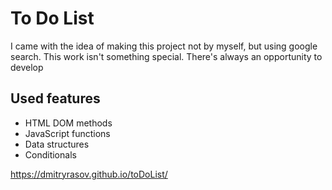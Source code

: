 To Do List
==========

I came with the idea of making this project not by myself, but using google search. This work isn't something special. There's always an opportunity to develop

Used features
-------------

*   HTML DOM methods
*   JavaScript functions
*   Data structures
*   Conditionals

https://dmitryrasov.github.io/toDoList/
